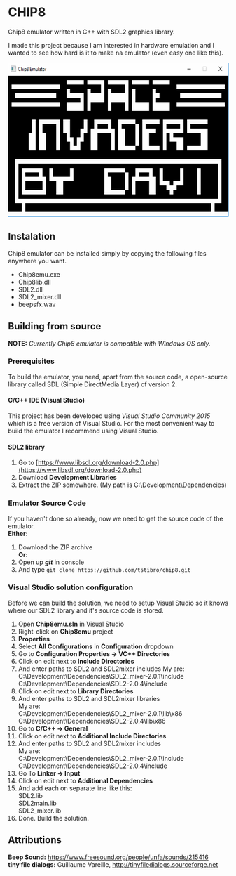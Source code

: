 # CHIP8
Chip8 emulator written in C++ with SDL2 graphics library.

I made this project because I am interested in hardware emulation and
I wanted to see how hard is it to make na emulator (even easy one like this).

<img src="invadersDemo.gif" alt="Chip8 Emulator - Space Invaders Demo" height="351" width="641" />

## Instalation

Chip8 emulator can be installed simply by copying the following files anywhere you want.

- Chip8emu.exe
- Chip8lib.dll
- SDL2.dll
- SDL2_mixer.dll
- beepsfx.wav

## Building from source
**NOTE:** *Currently Chip8 emulator is compatible with Windows OS only.*
### Prerequisites
To build the emulator, you need, apart from the source code, a open-source library
called SDL (Simple DirectMedia Layer) of version 2.

#### C/C++ IDE (Visual Studio)
This project has been developed using *Visual Studio Community 2015* which is a
free version of Visual Studio. For the most convenient way to build the emulator I recommend using Visual Studio.

#### SDL2 library
1. Go to [https://www.libsdl.org/download-2.0.php](https://www.libsdl.org/download-2.0.php)  
2. Download **Development Libraries**
3. Extract the ZIP somewhere. (My path is C:\Development\Dependencies)

### Emulator Source Code
If you haven't done so already, now we need to get the source code of the emulator.  
**Either:**  
1. Download the ZIP archive  
**Or:**  
1. Open up ***git*** in console   
2. And type `git clone https://github.com/tstibro/chip8.git`

### Visual Studio solution configuration
Before we can build the solution, we need to setup Visual Studio so it knows  
where our SDL2 library and it's source code is stored.   

1. Open **Chip8emu.sln** in Visual Studio
2. Right-click on **Chip8emu** project  
3. **Properties**
4. Select **All Configurations** in **Configuration** dropdown  
5. Go to **Configuration Properties -> VC++ Directories**
6. Click on edit next to **Include Directories**
7. And enter paths to SDL2 and SDL2mixer includes
My are:  
C:\Development\Dependencies\SDL2_mixer-2.0.1\include  
C:\Development\Dependencies\SDL2-2.0.4\include  
8. Click on edit next to **Library Directories**
9. And enter paths to SDL2 and SDL2mixer libraries  
My are:  
C:\Development\Dependencies\SDL2_mixer-2.0.1\lib\x86  
C:\Development\Dependencies\SDL2-2.0.4\lib\x86  
10. Go to **C/C++ -> General**  
11. Click on edit next to **Additional Include Directories**
12. And enter paths to SDL2 and SDL2mixer includes  
My are:  
C:\Development\Dependencies\SDL2_mixer-2.0.1\include  
C:\Development\Dependencies\SDL2-2.0.4\include  
13.  Go To **Linker -> Input**  
14.  Click on edit next to **Additional Dependencies**  
15.  And add each on separate line like this:  
SDL2.lib  
SDL2main.lib  
SDL2_mixer.lib  
16. Done. Build the solution.



## Attributions  
**Beep Sound:** https://www.freesound.org/people/unfa/sounds/215416  
**tiny file dialogs:** Guillaume Vareille, http://tinyfiledialogs.sourceforge.net
